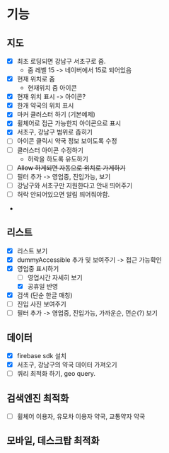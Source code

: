 # 기능

## 지도

- [x] 최초 로딩되면 강남구 서초구로 줌.
  - 줌 레벨 15 -> 네이버에서 15로 되어있음
- [x] 현재 위치로 줌
  - 현재위치 줌 아이콘
- [x] 현재 위치 표시 -> 아이콘?
- [x] 한개 약국의 위치 표시
- [x] 마커 클러스터 하기 (기본예제)
- [x] 휠체어로 접근 가능한지 아이콘으로 표시
- [x] 서초구, 강남구 범위로 좁히기
- [ ] 아이콘 클릭시 약국 정보 보이도록 수정
- [ ] 클러스터 아이콘 수정하기
  - 허락을 하도록 유도하기
- [ ] ~~Allow 하게되면 자동으로 위치로 가게하기~~
- [ ] 필터 추가 -> 영업중, 진입가능, 보기
- [ ] 강남구와 서초구만 지원한다고 안내 띄어주기
- [ ] 허락 안되어있으면 알림 띄어줘야함.
- 
## 리스트

- [x] 리스트 보기
- [x] dummyAccessible 추가 및 보여주기 -> 접근 가능확인
- [x] 영업중 표시하기
  - [ ] 영업시간 자세히 보기
  - [x] 공휴일 반영
- [x] 검색 (단순 한글 매칭)
- [ ] 진입 사진 보여주기
- [ ] 필터 추가 -> 영업중, 진입가능, 가까운순, 먼순(?) 보기 

## 데이터

- [x] firebase sdk 설치
- [x] 서초구, 강남구의 약국 데이터 가져오기
- [ ] 쿼리 최적화 하기, geo query.

## 검색엔진 최적화

- [ ] 휠체어 이용자, 유모차 이용자 약국, 교통약자 약국 

## 모바일, 데스크탑 최적화
